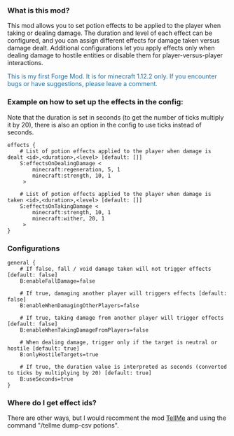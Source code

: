 ### What is this mod?

This mod allows you to set potion effects to be applied to the player when taking or dealing damage. The duration and level of each effect can be configured, and you can assign different effects for damage taken versus damage dealt. Additional configurations let you apply effects only when dealing damage to hostile entities or disable them for player-versus-player interactions.

<span style="color: #236fa1;">This is my first Forge Mod. It is for minecraft 1.12.2 only. If you encounter bugs or have suggestions, please leave a comment.</span>

### Example on how to set up the effects in the config:

Note that the duration is set in seconds (to get the number of ticks multiply it by 20), there is also an option in the config to use ticks instead of seconds.

```
effects {
    # List of potion effects applied to the player when damage is dealt <id>,<duration>,<level> [default: []]
    S:effectsOnDealingDamage <
        minecraft:regeneration, 5, 1
        minecraft:strength, 10, 1
     >

    # List of potion effects applied to the player when damage is taken <id>,<duration>,<level> [default: []]
    S:effectsOnTakingDamage <
        minecraft:strength, 10, 1
        minecraft:wither, 20, 1
     >
}
```


### Configurations


```
general {
    # If false, fall / void damage taken will not trigger effects [default: false]
    B:enableFallDamage=false

    # If true, damaging another player will triggers effects [default: false]
    B:enableWhenDamagingOtherPlayers=false

    # If true, taking damage from another player will trigger effects [default: false]
    B:enableWhenTakingDamageFromPlayers=false

    # When dealing damage, trigger only if the target is neutral or hostile [default: true]
    B:onlyHostileTargets=true

    # If true, the duration value is interpreted as seconds (converted to ticks by multiplying by 20) [default: true]
    B:useSeconds=true
}
```


### Where do I get effect ids?


There are other ways, but I would recomment the mod [TellMe](https://www.curseforge.com/minecraft/mc-mods/tellme) and using the command "/tellme dump-csv potions".